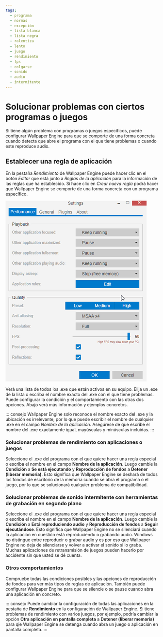 ```yaml
---
tags:
  - programa
  - normas
  - excepción
  - lista blanca
  - lista negra
  - ralentiza
  - lento
  - juego
  - rendimiento
  - fps
  - colgarse
  - sonido
  - audio
  - intermitente
---
```


# Solucionar problemas con ciertos programas o juegos

Si tiene algún problema con programas o juegos específicos, puede configurar Wallpaper Engine para que se comporte de una forma concreta cuando detecta que abre el programa con el que tiene problemas o cuando este reproduce audio.

## Establecer una regla de aplicación

En la pestaña *Rendimiento* de Wallpaper Engine puede hacer clic en el botón *Editar* que está junto a *Reglas de la aplicación* para la información de las reglas que ha establecido. Si hace clic en *Crear nueva regla* podrá hacer que Wallpaper Engine se comporte de una forma concreta con un programa específico.

![Resumen de las reglas de aplicación](./applicationrule.gif)

Verá una lista de todos los .exe que están activos en su equipo. Elija un .exe de la lista o escriba el nombre exacto del .exe con el que tiene problemas. Puede configurar la condición y el comportamiento con las otras dos opciones. Abajo verá más información y ejemplos concretos.

::: consejo Wallpaper Engine solo reconoce el nombre exacto del .exe y la ubicación es irrelevante, por lo que puede escribir el nombre de cualquier .exe en el campo *Nombre de la aplicación*. Asegúrese de que escribe el nombre del .exe exactamente igual, mayúsculas y minúsculas incluidas. :::

### Solucionar problemas de rendimiento con aplicaciones o juegos

Seleccione el .exe del programa con el que quiere hacer una regla especial o escriba el nombre en el campo **Nombre de la aplicación**. Luego cambie la **Condición** a **Se está ejecutando** y **Reproducción de fondos** a **Detener (liberar memoria)**. Esto significa que Wallpaper Engine se deshará de todos los fondos de escritorio de la memoria cuando se abra el programa o el juego, por lo que se solucionará cualquier problema de compatibilidad.

### Solucionar problemas de sonido intermitente con herramientas de grabación en segundo plano

Seleccione el .exe del programa con el que quiere hacer una regla especial o escriba el nombre en el campo **Nombre de la aplicación**. Luego cambie la **Condición** a **Está reproduciendo audio** y **Reproducción de fondos** a **Seguir ejecutándose**. Esto significa que Wallpaper Engine no se silenciará cuando la aplicación en cuestión está reproduciendo o grabando audio. Windows no distingue entre reproducir o grabar audio y es por eso que Wallpaper Engine no deja de silenciarse y volver a activar el sonido si lo graba. Muchas aplicaciones de retransmisión de juegos pueden hacerlo por accidente sin que usted se dé cuenta.

### Otros comportamientos

Compruebe todas las condiciones posibles y las opciones de reproducción de fondos para ver más tipos de reglas de aplicación. También puede configurar Wallpaper Engine para que se silencie o se pause cuando abra una aplicación en concreto.

::: consejo Puede cambiar la configuración de todas las aplicaciones en la pestaña de **Rendimiento** en la configuración de Wallpaper Engine. Si tiene problemas de rendimiento con varios juegos, por ejemplo, podría cambiar la opción **Otra aplicación en pantalla completa** a **Detener (liberar memoria)** para qie Wallpaper Engine se detenga cuando abra un juego o aplicación en pantalla completa. :::